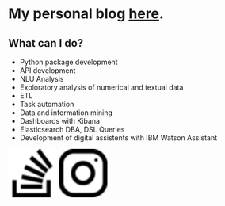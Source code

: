 # My personal blog [here](https://c-student-blog.vercel.app/).

## What can I do?

* Python package development
* API development
* NLU Analysis
* Exploratory analysis of numerical and textual data
* ETL
* Task automation
* Data and information mining
* Dashboards with Kibana
* Elasticsearch DBA, DSL Queries
* Development of digital assistents with IBM Watson Assistant

[![Foo](https://raw.githubusercontent.com/SClovesgtx/pics/4e9fe77bc8a4a16f746221a8f7eb77501106e04b/stack-overflow2.svg)](https://stackoverflow.com/users/6693125/cloves-paiva?tab=profile)   [![Foo](https://raw.githubusercontent.com/SClovesgtx/pics/6e248bc61e9bae48bb052d78ee9257f603564cdd/instagram2.svg)](https://www.instagram.com/clovesgtx/)
